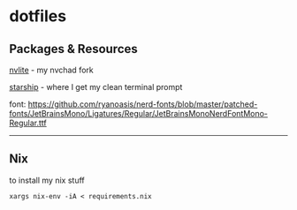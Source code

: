 # dotfiles #

## Packages & Resources ##

[nvlite](https://www.github.com/spikedoanz/nvlite) - my nvchad fork

[starship](https://starship.rs/) - where I get my clean terminal prompt 

font: https://github.com/ryanoasis/nerd-fonts/blob/master/patched-fonts/JetBrainsMono/Ligatures/Regular/JetBrainsMonoNerdFontMono-Regular.ttf

---

## Nix

to install my nix stuff

```
xargs nix-env -iA < requirements.nix
```

